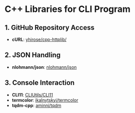 # C++ Libraries for CLI Program

## 1. GitHub Repository Access

- **cURL**: [yhirose/cpp-httplib/](https://github.com/yhirose/cpp-httplib/)

## 2. JSON Handling

- **nlohmann/json**: [nlohmann/json](https://github.com/nlohmann/json)

## 3. Console Interaction

- **CLI11**: [CLIUtils/CLI11](https://github.com/CLIUtils/CLI11)
- **termcolor**: [ikalnytskyi/termcolor](https://github.com/ikalnytskyi/termcolor)
- **tqdm-cpp**: [aminnj/tqdm](https://github.com/tqdm/tqdm.cpp)
